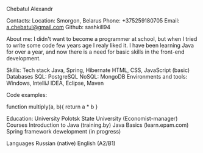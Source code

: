 Chebatul Alexandr

Contacts:
Location: Smorgon, Belarus
Phone: +375259180705
Email: a.chebatul@gmail.com
Github: sashkill94

About me:
I didn't want to become a programmer at school, but when I tried to write some code few years age I realy liked it. I have been learning Java for over a year, and now there is a need for basic skills in the front-end development.

Skills:
Tech stack
Java, Spring, Hibernate
HTML, CSS, JavaScript (basic)
Databases
SQL: PostgreSQL
NoSQL: MongoDB
Environments and tools:
Windows, IntelliJ IDEA, Eclipse, Maven

Code examples:

function multiply(a, b){
  return a * b
}

Education:
University
Polotsk State University (Economist-manager)
Courses
Introduction to Java (training.by)
Java Basics (learn.epam.com)
Spring framework dewelopment (in progress)

Languages
Russian (native)
English (A2/B1)





